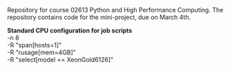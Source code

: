 Repository for course 02613 Python and High Performance Computing. The repository contains code for the mini-project, due on March 4th.


**Standard CPU configuration for job scripts**  
    -n 8  
    -R "span[hosts=1]"  
    -R "rusage[mem=4GB]"  
    -R "select[model == XeonGold6126]"  

